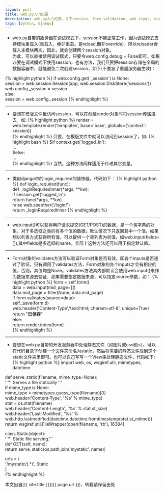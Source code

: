 ```yaml
---
layout: post
title: web.py入门纪要
description: web.py入门纪要，关于session, form validation, web.input, static。
tags: [python, django]
---
```


+ web.py自带的服务器在调试模式下，session不能正常工作，因为调试模式支持模块重载入(重载入，绝非重载。是reload,而非override)，所以reloader会载入主模块两次，因此，就会创建两个session对象。<br>为此，可以直接禁用调试模式，只要令web.config.debug = False即可。如果非要在调试模式下使用session，也有方法，我们只要把session存储在全局的数据容器中，就能避免二次创建session，如下(不要忘了重启服务器生效)：
<!--more-->
{% highlight python %}
if web.config.get('_session') is None:  
    session = web.session.Session(app, web.session.DiskStore('sessions'))  
    web.config._session = session  
else:  
    session = web.config._session 
{% endhighlight %}

---
+ 要想在模版文件里访问session，可以在创建render对象时将session传递进去，如:
{% highlight python %}
render = web.template.render('templates', base='base', globals={'context': session})  
{% endhighlight %}
只要，在模版文件中就可以访问到session了，如:
{% highlight bash %}
$if context.get('logged_in'):  
    ...  
$else:  
    ...  
{% endhighlight %}
当然，这种方法同样适用于传递其它变量。

---
+ 类似django中的login_required的装饰器，代码如下：
{% highlight python %}
def login_required(func):  
    def _loginRequiredInner(*args, **kw):  
        if session.get('logged_in'):  
            return func(*args, **kw)  
        raise web.seeother('/login/')  
    return _loginRequiredInner 
{% endhighlight %}

---
+ web.input()可以获得用户请求提交(GET/POST)的数据，是一个类字典的对象。对于多选框之类的有多个值的数据，默认情况下只返回其中一个值，如果想以列表方式获得所有值，可以提供一个空列表为初值，如web.input(fields=[]),其中fields是多选框的name。实际上这种方法还可以用于指定默认值。

---
+ Form对象的validates方法可以验证Form对象是否有效，即各个inputs是否通过了验证。只有调用了validates方法，Form对象的各个inputs才会有相应的值，否则，其值均是None。validates方法其内部默认会使用web.input()来作为数据来源去验证，如果需要指定数据来源，可以指定source参数，如：
{% highlight python %}
form = self.form()  
data = web.input(mid_page=[])  
data.mid_page = filter(None, data.mid_page)  
if form.validates(source=data):  
    self._save(form.d)  
    web.header('Content-Type','text/html; charset=utf-8', unique=True)  
    return "<strong>已保存</strong>"  
else:  
    return render.index(form)  
{% endhighlight %}

---
+ 要想在web.py自带的开发服务器中处理静态文件（如图片或css和js），可以在代码目录下创建一个文件夹命名为static，然后将需要的静态文件放到这个static文件夹里即可。也可以自己写写一个View来处理静态文件，代码如下:
{% highlight python %}
import web, os, wsgiref.util, mimetypes, datetime  
   
def serve_static(filename, mime_type=None):  
    ''''' Serves a file statically '''  
    if mime_type is None:  
        mime_type = mimetypes.guess_type(filename)[0]  
    web.header('Content-Type', '%s' % mime_type)  
    stat = os.stat(filename)  
    web.header('Content-Length', '%s' % stat.st_size)  
    web.header('Last-Modified', '%s' %  
    web.http.lastmodified(datetime.datetime.fromtimestamp(stat.st_mtime)))  
    return wsgiref.util.FileWrapper(open(filename, 'rb'), 16384)  
   
class Static(object):  
    ''''' Static file serving.'''  
    def GET(self, name):  
        return serve_static(os.path.join('mystatic', name))  
   
urls = (  
    '/mystatic/(.*)', Static  
    )  
{% endhighlight %}

本文出自[{{ site.title }}]({{ page.url }})，转载请保留出处
